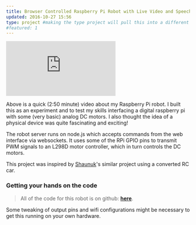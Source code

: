 ```yaml
---
title: Browser Controlled Raspberry Pi Robot with Live Video and Speech Synthesis
updated: 2016-10-27 15:56
type: project #making the type project will pull this into a different category.
#featured: 1
---
```

<iframe class="youtube" src="https://www.youtube.com/embed/F3hmwtnsWZA" frameborder="0" allowfullscreen></iframe>

Above is a quick (2:50 minute) video about my Raspberry Pi robot. I built this as an experiment and to test my skills interfacing a digital raspberry pi with some (very basic) analog DC motors. I also thought the idea of a physical device was quite fascinating and exciting!

The robot server runs on node.js which accepts commands from the web interface via websockets. It uses some of the RPi GPIO pins to transmit PWM signals to an L298D motor controller, which in turn controls the DC motors.

This project was inspired by [Shaunuk](https://github.com/shaunuk)'s similar project using a converted RC car.

### Getting your hands on the code

> All of the code for this robot is on github: [**here**](https://github.com/RetroMelon/Raspberry-Pi-Car).

Some tweaking of output pins and wifi configurations might be necessary to get this running on your own hardware.
